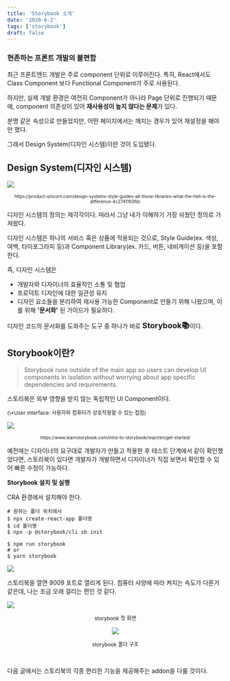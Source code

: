 ```yaml
---
title: 'Storybook 소개'
date: '2020-6-2'
tags: ['storybook']
draft: false
---
```


### 현존하는 프론트 개발의 불편함

최근 프론트엔드 개발은 주로 component 단위로 이루어진다. 특히, React에서도 Class Component 보다 Functional Component가 주로 사용된다.

하지만, 실제 개발 환경은 여전히 Component가 아니라 Page 단위로 진행되기 때문에, component 의존성이 있어 **재사용성이 높지 않다는 문제**가 있다.

분명 같은 속성으로 만들었지만, 어떤 페이지에서는 깨지는 경우가 있어 재설정을 해야만 했다.

그래서 Design System(디자인 시스템)이란 것이 도입됐다.

## Design System(디자인 시스템)

![](https://user-images.githubusercontent.com/58619071/193442765-a85eecfe-0d6b-4714-a65b-6899ddbdb36c.png)

<p style="font-size: 10px; text-align: center">https://product-unicorn.com/design-systems-style-guides-all-those-libraries-what-the-hell-is-the-difference-4c2741193fdc</p>

디자인 시스템의 정의는 제각각이다.
따라서 그냥 내가 이해하기 가장 쉬웠던 정의로 가져왔다.

디자인 시스템은 하나의 서비스 혹은 상품에 적용되는 것으로, Style Guide(ex. 색상, 여백, 타이포그라피 등)과 Component Library(ex. 카드, 버튼, 네비게이션 등)을 포함한다.

즉, 디자인 시스템은

- 개발자와 디자이너의 효율적인 소통 및 협업
- 프로덕트 디자인에 대한 일관성 유지
- 디자인 요소들을 분리하여 재사용 가능한 Component로 만들기
  위해 나왔으며, 이를 위해 **'문서화'** 된 가이드가 필요하다.

디자인 코드의 문서화를 도와주는 도구 중 하나가 바로 <span style="font-size: 18px; font-weight: bold;">Storybook📚</span>이다.

## Storybook이란?

> Storybook runs outside of the main app so users can develop UI components in isolation without worrying about app specific dependencies and requirements.

스토리북은 외부 영향을 받지 않는 독립적인 UI Component이다.

<p style="font-size: 12px;">(\*User Interface: 사용자와 컴퓨터가 상호작용할 수 있는 접점)</p>

![](https://user-images.githubusercontent.com/58619071/193442767-e98a42cc-c53d-4951-8c7f-90467b264d1f.jpg)

<p style="font-size: 10px; text-align: center">https://www.learnstorybook.com/intro-to-storybook/react/en/get-started/</p>

예전에는 디자이너의 요구대로 개발자가 만들고 적용한 후 테스트 단계에서 같이 확인했었다면, 스토리북이 있다면 개발자가 개발하면서 디자이너가 직접 보면서 확인할 수 있어 빠른 수정이 가능하다.

**Storybook 설치 및 실행**

CRA 환경에서 설치해야 한다.

```shell
# 원하는 폴더 위치에서
$ npx create-react-app 폴더명
$ cd 폴더명
$ npx -p @storybook/cli sb init

$ npm run storybook
# or
$ yarn storybook
```

![](https://user-images.githubusercontent.com/58619071/193442772-5a913463-e95f-4b4b-8dd2-be883a5bcbe0.png)

스토리북을 열면 9009 포트로 열리게 된다.
컴퓨터 사양에 따라 켜지는 속도가 다른거 같은데, 나는 조금 오래 걸리는 편인 것 같다.

![](https://user-images.githubusercontent.com/58619071/193442768-a427832f-0a81-454b-903e-b044b339df79.PNG)

<p style="text-align: center;  font-size: 12px;">storybook 첫 화면</p>

<p style="text-align: center"><img src="https://user-images.githubusercontent.com/58619071/193442770-cfc0fda8-6c52-4817-aa06-1f6174424d5f.PNG"></p>
<p style="text-align: center;  font-size: 12px;">storybook 폴더 구조</p>

<br>

다음 글에서는 스토리북의 각종 편리한 기능을 제공해주는 addon을 다룰 것이다.
